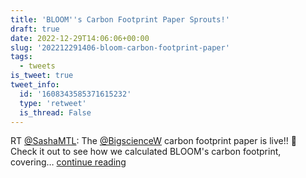 ```yaml
---
title: 'BLOOM''s Carbon Footprint Paper Sprouts!'
draft: true
date: 2022-12-29T14:06:06+00:00
slug: '202212291406-bloom-carbon-footprint-paper'
tags:
  - tweets
is_tweet: true
tweet_info:
  id: '1608343585371615232'
  type: 'retweet'
  is_thread: False
---
```




RT [@SashaMTL](https://x.com/SashaMTL): The [@BigscienceW](https://x.com/BigscienceW) carbon footprint paper is live!! 🎉
Check it out to see how we calculated BLOOM's carbon footprint, covering… [continue reading](https://x.com/sytelus/status/1608343585371615232)
